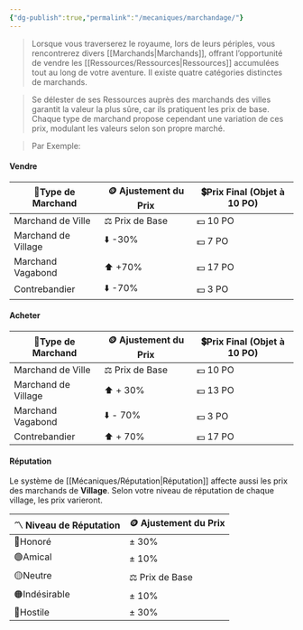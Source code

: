 ```yaml
---
{"dg-publish":true,"permalink":"/mecaniques/marchandage/"}
---
```



> Lorsque vous traverserez le royaume, lors de leurs périples, vous rencontrerez divers [[Marchands\|Marchands]], offrant l’opportunité de vendre les [[Ressources/Ressources\|Ressources]] accumulées tout au long de votre aventure. Il existe quatre catégories distinctes de marchands.

> Se délester de ses Ressources auprès des marchands des villes garantit la valeur la plus sûre, car ils pratiquent les prix de base. Chaque type de marchand propose cependant une variation de ces prix, modulant les valeurs selon son propre marché.

> Par Exemple:

#### **Vendre**
| 🧺Type de Marchand  | 🪙 Ajustement du Prix | 💲Prix Final (Objet à 10 PO) |
| ------------------- | --------------------- | ---------------------------- |
| Marchand de Ville   | ⚖️ Prix de Base       | 💵 10 PO                     |
| Marchand de Village | ⬇️ -30%               | 💵 7 PO                      |
| Marchand Vagabond   | ⬆️ +70%               | 💵 17 PO                     |
| Contrebandier       | ⬇️ -70%               | 💵 3 PO                      |

#### **Acheter**
| 🧺Type de Marchand  | 🪙 Ajustement du Prix | 💲Prix Final (Objet à 10 PO) |
| ------------------- | --------------------- | ---------------------------- |
| Marchand de Ville   | ⚖️ Prix de Base       | 💵 10 PO                     |
| Marchand de Village | ⬆️ + 30%              | 💵 13 PO                     |
| Marchand Vagabond   | ⬇️ - 70%              | 💵 3 PO                      |
| Contrebandier       | ⬆️ + 70%              | 💵 17 PO                     |

#### Réputation

Le système de [[Mécaniques/Réputation\|Réputation]] affecte aussi les prix des marchands de **Village**. Selon votre niveau de réputation de chaque village, les prix varieront.

| 〽️ Niveau de Réputation | 🪙 Ajustement du Prix |
| ----------------------- | --------------------- |
| 🔵Honoré                | ± 30%                 |
| 🟢Amical                | ± 10%                 |
| 🟡Neutre                | ⚖️ Prix de Base       |
| 🟠Indésirable           | ± 10%                 |
| 🔴Hostile               | ± 30%                 |
